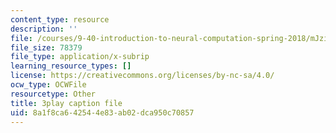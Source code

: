 ```yaml
---
content_type: resource
description: ''
file: /courses/9-40-introduction-to-neural-computation-spring-2018/mJziV7sAZm4_captions.vtt
file_size: 78379
file_type: application/x-subrip
learning_resource_types: []
license: https://creativecommons.org/licenses/by-nc-sa/4.0/
ocw_type: OCWFile
resourcetype: Other
title: 3play caption file
uid: 8a1f8ca6-4254-4e83-ab02-dca950c70857
---
```

